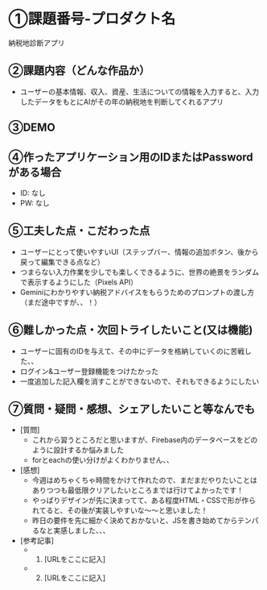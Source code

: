 # ①課題番号-プロダクト名

納税地診断アプリ

## ②課題内容（どんな作品か）

- ユーザーの基本情報、収入、資産、生活についての情報を入力すると、入力したデータをもとにAIがその年の納税地を判断してくれるアプリ

## ③DEMO



## ④作ったアプリケーション用のIDまたはPasswordがある場合

- ID: なし
- PW: なし

## ⑤工夫した点・こだわった点

- ユーザーにとって使いやすいUI（ステップバー、情報の追加ボタン、後から戻って編集できる点など）
- つまらない入力作業を少しでも楽しくできるように、世界の絶景をランダムで表示するようにした（Pixels API）
- Geminiにわかりやすい納税アドバイスをもらうためのプロンプトの渡し方（まだ途中ですが、、！）

## ⑥難しかった点・次回トライしたいこと(又は機能)

- ユーザーに固有のIDを与えて、その中にデータを格納していくのに苦戦した、、
- ログイン&ユーザー登録機能をつけたかった
- 一度追加した記入欄を消すことができないので、それもできるようにしたい

## ⑦質問・疑問・感想、シェアしたいこと等なんでも

- [質問]
  - これから習うところだと思いますが、Firebase内のデータベースをどのように設計するか悩みました
  - forとeachの使い分けがよくわかりません、、
- [感想]
  - 今週はめちゃくちゃ時間をかけて作れたので、まだまだやりたいことはありつつも最低限クリアしたいところまでは行けてよかったです！
  - やっぱりデザインが先に決まってて、ある程度HTML・CSSで形が作られてると、その後が実装しやすいな〜〜と思いました！
  - 昨日の要件を先に細かく決めておかないと、JSを書き始めてからテンパるなと実感しました、、、
- [参考記事]
  - 1. [URLをここに記入]
  - 2. [URLをここに記入]
